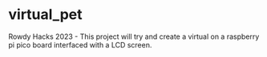 # virtual_pet
Rowdy Hacks 2023 - This project will try and create a virtual on a raspberry pi pico board interfaced with a LCD screen.
